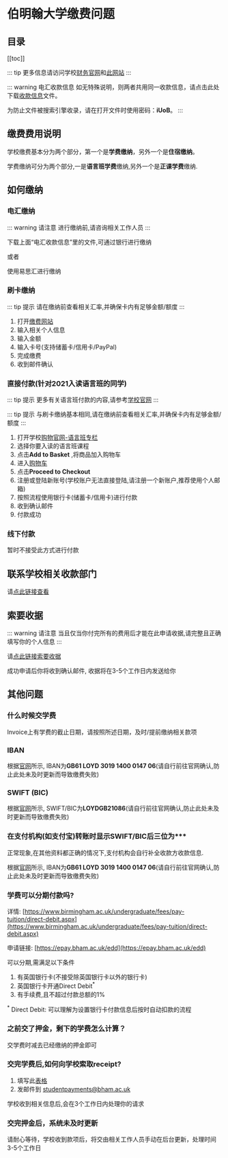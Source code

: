 # 伯明翰大学缴费问题

## 目录
[[toc]]

::: tip
更多信息请访问学校[财务官网](https://intranet.birmingham.ac.uk/finance/index.aspx)和[此网站](https://intranet.birmingham.ac.uk/finance/transaction-services/payment-options/bank-transfer.aspx)
:::

::: warning 电汇收款信息
如无特殊说明，则两者共用同一收款信息，请点击此处下载[收款信息](https://download.iuob.uk/Documents/Pay/UoB-Financial-Particulars-Student-Income.pdf)文件。

为防止文件被搜索引擎收录，请在打开文件时使用密码：**iUoB**。
:::

## 缴费费用说明

学校缴费基本分为两个部分，第一个是**学费缴纳**，另外一个是**住宿缴纳**。

学费缴纳可分为两个部分,一是**语言班学费**缴纳,另外一个是**正课学费**缴纳.

## 如何缴纳

### 电汇缴纳

::: warning 请注意
进行缴纳前,请咨询相关工作人员
:::

下载上面“电汇收款信息”里的文件,可通过银行进行缴纳

或者

使用易思汇进行缴纳

### 刷卡缴纳

::: tip 提示
请在缴纳前查看相关汇率,并确保卡内有足够金额/额度
:::

1. 打开[缴费网站](https://epay.bham.ac.uk/)
2. 输入相关个人信息
3. 输入金额
4. 输入卡号(支持储蓄卡/信用卡/PayPal)
5. 完成缴费
6. 收到邮件确认

### 直接付款(针对2021入读语言班的同学)

::: tip 提示
更多有关语言班付款的内容,请参考[学校官网](https://www.birmingham.ac.uk/International/bia/payment-info.aspx)
:::

::: tip 提示
与刷卡缴纳基本相同,请在缴纳前查看相关汇率,并确保卡内有足够金额/额度
:::

1. 打开学校[购物官网-语言班专栏](https://shop.bham.ac.uk/product-catalogue/birmingham-international-academy/courses-for-international-students/presessional-english-language-programmes-from-summer-2021)
2. 选择你要入读的语言班课程
3. 点击**Add to Basket** ,将商品加入购物车
4. 进入[购物车](https://shop.bham.ac.uk/basket)
5. 点击**Proceed to Checkout**
6. 注册或登陆新账号(学校账户无法直接登陆,请注册一个新账户,推荐使用个人邮箱)
7. 按照流程使用银行卡(储蓄卡/信用卡)进行付款
8. 收到确认邮件
9. 付款成功

### 线下付款

暂时不接受此方式进行付款

## 联系学校相关收款部门

请[点此链接查看](../contacts/get-in-touch-with-the-payment-department)

## 索要收据

::: warning 请注意
当且仅当你付完所有的费用后才能在此申请收据,请完整且正确填写你的个人信息
:::

请[点此链接索要收据](https://www.birmingham.ac.uk/forms/finance/request-a-receipt.aspx)

成功申请后你将收到确认邮件, 收据将在3-5个工作日内发送给你

## 其他问题

### 什么时候交学费

Invoice上有学费的截止日期，请按照所述日期，及时/提前缴纳相关款项

### IBAN

根据[官网](https://intranet.birmingham.ac.uk/finance/transaction-services/payment-options/bank-transfer.aspx)所示, IBAN为**GB61 LOYD 3019 1400 0147 06**(请自行前往官网确认,防止此处未及时更新而导致缴费失败)

### SWIFT (BIC)

根据[官网](https://intranet.birmingham.ac.uk/finance/transaction-services/payment-options/bank-transfer.aspx)所示, SWIFT/BIC为**LOYDGB21086**(请自行前往官网确认,防止此处未及时更新而导致缴费失败)

### 在支付机构(如支付宝)转账时显示SWIFT/BIC后三位为***

正常现象,在其他资料都正确的情况下,支付机构会自行补全收款方收款信息.

根据[官网](https://intranet.birmingham.ac.uk/finance/transaction-services/payment-options/bank-transfer.aspx)所示, IBAN为**GB61 LOYD 3019 1400 0147 06**(请自行前往官网确认,防止此处未及时更新而导致缴费失败)

### 学费可以分期付款吗?

详情: [https://www.birmingham.ac.uk/undergraduate/fees/pay-tuition/direct-debit.aspx](https://www.birmingham.ac.uk/undergraduate/fees/pay-tuition/direct-debit.aspx)

申请链接: [https://epay.bham.ac.uk/edd](https://epay.bham.ac.uk/edd)

可以分期,需满足以下条件
1. 有英国银行卡(不接受除英国银行卡以外的银行卡)
2. 英国银行卡开通Direct Debit<sup>*</sup>
3. 有手续费,且不超过付款总额的1%

<sup>*</sup> Direct Debit: 可以理解为设置银行卡付款信息后按时自动扣款的流程

### 之前交了押金，剩下的学费怎么计算？

交学费时减去已经缴纳的押金即可

### 交完学费后,如何向学校索取receipt?

1. 填写此[表格](https://www.birmingham.ac.uk/forms/finance/request-a-receipt.aspx)
2. 发邮件到 [studentpayments@bham.ac.uk](mailto:studentpayments@bham.ac.uk)

学校收到相关信息后,会在3个工作日内处理你的请求

### 交完押金后，系统未及时更新

请耐心等待，学校收到款项后，将交由相关工作人员手动在后台更新，处理时间3-5个工作日

